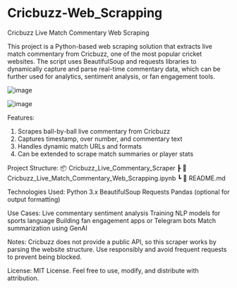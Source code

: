 # Cricbuzz-Web_Scrapping
Cricbuzz Live Match Commentary Web Scraping


This project is a Python-based web scraping solution that extracts live match commentary from Cricbuzz, one of the most popular cricket websites. The script uses BeautifulSoup and requests libraries to dynamically capture and parse real-time commentary data, which can be further used for analytics, sentiment analysis, or fan engagement tools.

![image](https://github.com/user-attachments/assets/543516e7-7146-4ef3-95ca-9f3e25d50b24)

![image](https://github.com/user-attachments/assets/b5932f10-1754-45e0-8a30-dfa2f449d744)

Features:
1. Scrapes ball-by-ball live commentary from Cricbuzz
2. Captures timestamp, over number, and commentary text
3. Handles dynamic match URLs and formats
4. Can be extended to scrape match summaries or player stats

Project Structure:
📦 Cricbuzz_Live_Commentary_Scraper
 ┣ 📄 Cricbuzz_Live_Match_Commentary_Web_Scrapping.ipynb
 ┗ 📄 README.md

Technologies Used:
Python 3.x
BeautifulSoup
Requests
Pandas (optional for output formatting)

Use Cases:
Live commentary sentiment analysis
Training NLP models for sports language
Building fan engagement apps or Telegram bots
Match summarization using GenAI

Notes:
Cricbuzz does not provide a public API, so this scraper works by parsing the website structure. Use responsibly and avoid frequent requests to prevent being blocked.

License:
MIT License. Feel free to use, modify, and distribute with attribution.


